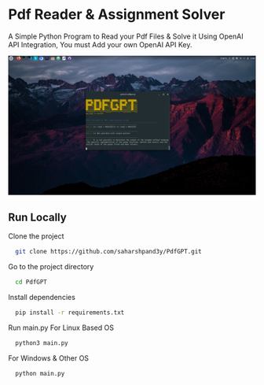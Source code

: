 
# Pdf Reader & Assignment Solver

A Simple Python Program to Read your Pdf Files & Solve it Using OpenAI API Integration,
You must Add your own OpenAI API Key.

![Example](https://github.com/saharshpand3y/PdfGPT/blob/main/example.png)

## Run Locally

Clone the project

```bash
  git clone https://github.com/saharshpand3y/PdfGPT.git
```

Go to the project directory

```bash
  cd PdfGPT
```

Install dependencies

```bash
  pip install -r requirements.txt
```

Run main.py
  For Linux Based OS
```bash
  python3 main.py
```
  For Windows & Other OS
```bash
  python main.py
```

